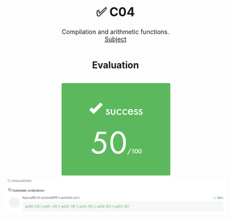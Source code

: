 # <h1 align="center"> :white_check_mark: C04</h1>
<p align="center">
Compilation and arithmetic functions.<br>
<a href="../Resources/Subjects/en.subject_C04.pdf">Subject</a>
</p>

# <h2 align="center"> Evaluation </h1>
<p align="center">
<a><img src="../Resources/Evals/grade_C04.png" alt="evaluation2" class="centerImage"/></a><br />
<a><img src="../Resources/Evals/grades_C04.png" alt="evaluation" width=1000 class="centerImage"/></a><br />
</p>
